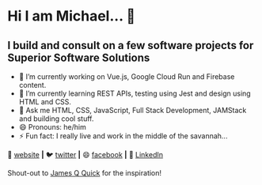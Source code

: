 # Hi I am Michael... 👋

## I build and consult on a few software projects for Superior Software Solutions

- 🔭 I’m currently working on Vue.js, Google Cloud Run and Firebase content.
- 🌱 I’m currently learning REST APIs, testing using Jest and design using HTML and CSS.
- 💬 Ask me HTML, CSS, JavaScript, Full Stack Development, JAMStack and building cool stuff.
- 😄 Pronouns: he/him
- ⚡ Fun fact: I really live and work in the middle of the savannah...

🏡 [website][website] **|**
🐦 [twitter][twitter] **|**
😄 [facebook][facebook] **|**
👔 [LinkedIn][linkedin]

Shout-out to [James Q Quick][james] for the inspiration!

[website]: https://s3interdev.com
[twitter]: https://twitter.com/s3interdev
[facebook]: https://facebook.com/s3interdev
[linkedin]: https://www.linkedin.com/in/mowuor/
[james]: https://github.com/jamesqquick
